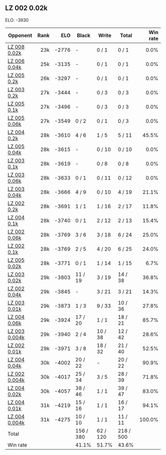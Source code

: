 ## LZ 002 0.02k ##

ELO: -3930

Opponent | Rank | ELO | Black | Write | Total | Win rate
---------|-----:|----:|-------|-------|-------|-------:
[LZ 008 0.02k](LZ%20008%200.02k.md) | 23k | -2776 | - | 0 / 1 | 0 / 1 | 0.0%
[LZ 006 0.04k](LZ%20006%200.04k.md) | 25k | -3135 | - | 0 / 1 | 0 / 1 | 0.0%
[LZ 005 0.2k](LZ%20005%200.2k.md) | 26k | -3297 | - | 0 / 1 | 0 / 1 | 0.0%
[LZ 003 0.2k](LZ%20003%200.2k.md) | 27k | -3444 | - | 0 / 3 | 0 / 3 | 0.0%
[LZ 005 0.1k](LZ%20005%200.1k.md) | 27k | -3496 | - | 0 / 3 | 0 / 3 | 0.0%
[LZ 005 0.06k](LZ%20005%200.06k.md) | 27k | -3549 | 0 / 2 | 0 / 1 | 0 / 3 | 0.0%
[LZ 004 0.2k](LZ%20004%200.2k.md) | 28k | -3610 | 4 / 6 | 1 / 5 | 5 / 11 | 45.5%
[LZ 005 0.04k](LZ%20005%200.04k.md) | 28k | -3615 | - | 0 / 10 | 0 / 10 | 0.0%
[LZ 003 0.1k](LZ%20003%200.1k.md) | 28k | -3619 | - | 0 / 8 | 0 / 8 | 0.0%
[LZ 003 0.06k](LZ%20003%200.06k.md) | 28k | -3633 | 0 / 1 | 0 / 11 | 0 / 12 | 0.0%
[LZ 003 0.04k](LZ%20003%200.04k.md) | 28k | -3666 | 4 / 9 | 0 / 10 | 4 / 19 | 21.1%
[LZ 002 0.2k](LZ%20002%200.2k.md) | 28k | -3691 | 1 / 1 | 1 / 16 | 2 / 17 | 11.8%
[LZ 004 0.1k](LZ%20004%200.1k.md) | 28k | -3740 | 0 / 1 | 2 / 12 | 2 / 13 | 15.4%
[LZ 002 0.06k](LZ%20002%200.06k.md) | 28k | -3769 | 3 / 6 | 3 / 18 | 6 / 24 | 25.0%
[LZ 002 0.1k](LZ%20002%200.1k.md) | 28k | -3769 | 2 / 5 | 4 / 20 | 6 / 25 | 24.0%
[LZ 005 0.02k](LZ%20005%200.02k.md) | 28k | -3771 | 0 / 1 | 1 / 14 | 1 / 15 | 6.7%
[LZ 003 0.02k](LZ%20003%200.02k.md) | 29k | -3803 | 11 / 19 | 3 / 19 | 14 / 38 | 36.8%
[LZ 002 0.04k](LZ%20002%200.04k.md) | 29k | -3845 | - | 3 / 21 | 3 / 21 | 14.3%
[LZ 003 0.01k](LZ%20003%200.01k.md) | 29k | -3873 | 1 / 3 | 9 / 33 | 10 / 36 | 27.8%
[LZ 004 0.06k](LZ%20004%200.06k.md) | 29k | -3924 | 17 / 20 | 1 / 1 | 18 / 21 | 85.7%
[LZ 003 0.004k](LZ%20003%200.004k.md) | 29k | -3940 | 2 / 4 | 10 / 38 | 12 / 42 | 28.6%
[LZ 002 0.01k](LZ%20002%200.01k.md) | 29k | -3971 | 3 / 8 | 18 / 32 | 21 / 40 | 52.5%
[LZ 004 0.04k](LZ%20004%200.04k.md) | 30k | -4002 | 20 / 22 | - | 20 / 22 | 90.9%
[LZ 002 0.004k](LZ%20002%200.004k.md) | 30k | -4017 | 25 / 34 | 3 / 5 | 28 / 39 | 71.8%
[LZ 004 0.02k](LZ%20004%200.02k.md) | 30k | -4057 | 38 / 46 | 1 / 1 | 39 / 47 | 83.0%
[LZ 004 0.01k](LZ%20004%200.01k.md) | 31k | -4219 | 15 / 16 | 1 / 1 | 16 / 17 | 94.1%
[LZ 004 0.004k](LZ%20004%200.004k.md) | 31k | -4275 | 10 / 10 | 1 / 1 | 11 / 11 | 100.0%
Total | | | 156 / 380 | 62 / 120 | 218 / 500 | 
Win rate| | | 41.1% | 51.7% | 43.6% | 
